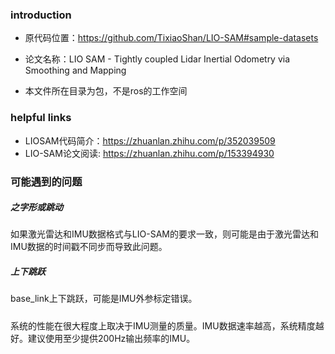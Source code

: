 ### introduction
* 原代码位置：https://github.com/TixiaoShan/LIO-SAM#sample-datasets

* 论文名称：LIO SAM - Tightly coupled Lidar Inertial Odometry via Smoothing and Mapping

* 本文件所在目录为包，不是ros的工作空间

### helpful links
* LIOSAM代码简介：https://zhuanlan.zhihu.com/p/352039509
* LIO-SAM论文阅读: https://zhuanlan.zhihu.com/p/153394930


### 可能遇到的问题

##### 之字形或跳动
如果激光雷达和IMU数据格式与LIO-SAM的要求一致，则可能是由于激光雷达和IMU数据的时间戳不同步而导致此问题。

##### 上下跳跃
base_link上下跳跃，可能是IMU外参标定错误。 

##### 
系统的性能在很大程度上取决于IMU测量的质量。IMU数据速率越高，系统精度越好。建议使用至少提供200Hz输出频率的IMU。
